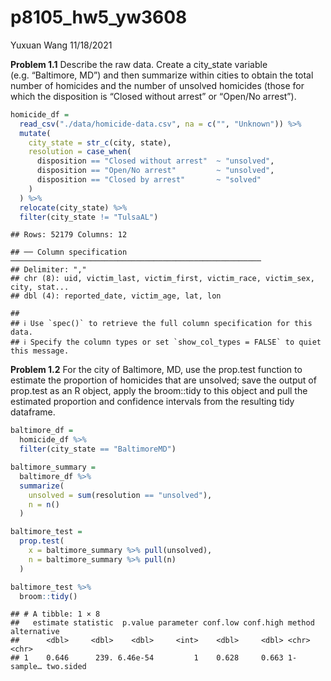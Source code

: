 p8105\_hw5\_yw3608
================
Yuxuan Wang
11/18/2021

**Problem 1.1** Describe the raw data. Create a city\_state variable
(e.g. “Baltimore, MD”) and then summarize within cities to obtain the
total number of homicides and the number of unsolved homicides (those
for which the disposition is “Closed without arrest” or “Open/No
arrest”).

``` r
homicide_df = 
  read_csv("./data/homicide-data.csv", na = c("", "Unknown")) %>%
  mutate(
    city_state = str_c(city, state),
    resolution = case_when(
      disposition == "Closed without arrest"  ~ "unsolved",
      disposition == "Open/No arrest"         ~ "unsolved",
      disposition == "Closed by arrest"       ~ "solved"
    )
  ) %>%
  relocate(city_state) %>%
  filter(city_state != "TulsaAL")
```

    ## Rows: 52179 Columns: 12

    ## ── Column specification ────────────────────────────────────────────────────────
    ## Delimiter: ","
    ## chr (8): uid, victim_last, victim_first, victim_race, victim_sex, city, stat...
    ## dbl (4): reported_date, victim_age, lat, lon

    ## 
    ## ℹ Use `spec()` to retrieve the full column specification for this data.
    ## ℹ Specify the column types or set `show_col_types = FALSE` to quiet this message.

**Problem 1.2** For the city of Baltimore, MD, use the prop.test
function to estimate the proportion of homicides that are unsolved; save
the output of prop.test as an R object, apply the broom::tidy to this
object and pull the estimated proportion and confidence intervals from
the resulting tidy dataframe.

``` r
baltimore_df = 
  homicide_df %>%
  filter(city_state == "BaltimoreMD")

baltimore_summary = 
  baltimore_df %>%
  summarize(
    unsolved = sum(resolution == "unsolved"),
    n = n()
  )

baltimore_test = 
  prop.test(
    x = baltimore_summary %>% pull(unsolved),
    n = baltimore_summary %>% pull(n)
  )

baltimore_test %>%
  broom::tidy()
```

    ## # A tibble: 1 × 8
    ##   estimate statistic  p.value parameter conf.low conf.high method    alternative
    ##      <dbl>     <dbl>    <dbl>     <int>    <dbl>     <dbl> <chr>     <chr>      
    ## 1    0.646      239. 6.46e-54         1    0.628     0.663 1-sample… two.sided

